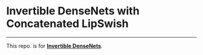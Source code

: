 # Invertible DenseNets with Concatenated LipSwish

---

This repo. is for [**Invertible DenseNets**](https://arxiv.org/abs/1811.00995).